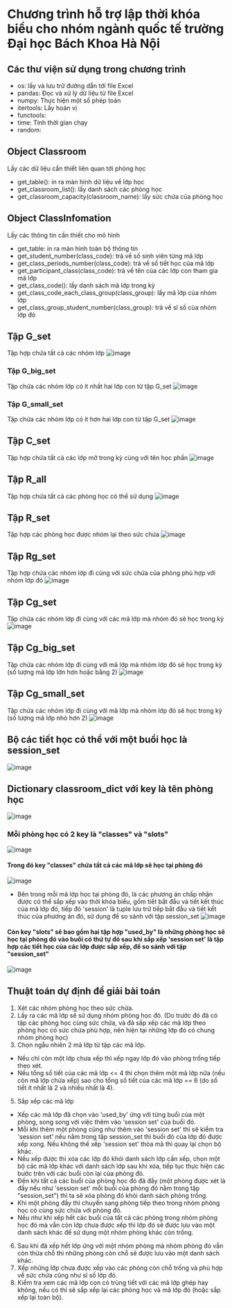 # Chương trình hỗ trợ lập thời khóa biểu cho nhóm ngành quốc tế trường Đại học Bách Khoa Hà Nội

## Các thư viện sử dụng trong chương trình
- os: lấy và lưu trữ đường dẫn tới file Excel 
- pandas: Đọc và xử lý dữ liệu từ file Excel
- numpy: Thực hiện một số phép toán 
- itertools: Lấy hoán vị
- functools: 
- time: Tính thời gian chạy 
- random:
## Object Classroom
Lấy các dữ liệu cần thiết liên quan tới phòng học 
- get_table(): in ra màn hình dữ liệu về lớp học 
- get_classroom_list(): lấy danh sách các phòng học 
- get_classroom_capacity(classroom_name): lấy sức chứa của phòng học 
## Object ClassInfomation 
Lấy các thông tin cần thiết cho mô hình 
- get_table: in ra màn hình toàn bộ thông tin 
- get_student_number(class_code): trả về số sinh viên từng mã lớp 
- get_class_periods_number(class_code): trả về số tiết học của mã lớp 
- get_participant_class(class_code): trả về tên của các lớp con tham gia mã lớp 
- get_class_code(): lấy danh sách mã lớp trong kỳ 
- get_class_code_each_class_group(class_group): lấy mã lớp của nhóm lớp 
- get_class_group_student_number(class_group): trả về sĩ số của nhóm lớp đó 

## Tập G_set 
Tập hợp chứa tất cả các nhóm lớp 
![image](https://user-images.githubusercontent.com/93395558/174724666-4c764629-cfcb-489b-89b3-1c7175b45925.png)

### Tập G_big_set
Tập chứa các nhóm lớp có ít nhất hai lớp con từ tập G_set
![image](https://user-images.githubusercontent.com/93395558/174724933-fe5ca561-1fc8-4751-b45f-3c36613b4478.png)
### Tập G_small_set
Tập chứa các nhóm lớp có ít hơn hai lớp con từ tập G_set
![image](https://user-images.githubusercontent.com/93395558/174725014-d25be0fd-4316-4458-8f5c-b55a73512715.png)

## Tập C_set
Tập hợp chứa tất cả các lớp mở trong kỳ cùng với tên học phần 
![image](https://user-images.githubusercontent.com/93395558/174725178-11104224-42b5-49f3-95b5-938e0121d931.png)

## Tập R_all
Tập hợp chứa tất cả các phòng học có thể sử dụng 
![image](https://user-images.githubusercontent.com/93395558/174725283-e66b02a4-b4dd-4bfa-b820-b5899413a869.png)

## Tập R_set
Tập hợp các phòng học được nhóm lại theo sức chứa 
![image](https://user-images.githubusercontent.com/93395558/174725377-b8df9909-a2ff-4f8e-9432-0fc7ac3e9686.png)

## Tập Rg_set
Tập hợp chứa các nhóm lớp đi cùng với sức chứa của phòng phù hợp với nhóm lớp đó
![image](https://user-images.githubusercontent.com/93395558/174725497-4c585330-f4c3-47ac-888a-fe27be5edeee.png)

## Tập Cg_set
Tập chứa các nhóm lớp đi cùng với các mã lớp mà nhóm đó sẽ học trong kỳ 
![image](https://user-images.githubusercontent.com/93395558/174725644-3877b20e-d003-4e7c-a8f7-781ffe74a35f.png)

## Tập Cg_big_set 
Tập chứa các nhóm lớp đi cùng với mã lớp mà nhóm lớp đó sẽ học trong kỳ (số lượng mã lớp lớn hơn hoặc bằng 2)
![image](https://user-images.githubusercontent.com/93395558/174736056-95b1ca26-b0d9-47c4-b217-43c5e3286837.png)

## Tập Cg_small_set 
Tập chứa các nhóm lớp đi cùng với mã lớp mà nhóm lớp đó sẽ học trong kỳ (số lượng mã lớp nhỏ hơn 2)
![image](https://user-images.githubusercontent.com/93395558/174736097-104114e4-fe3e-4bfa-9e0a-c47b48cca549.png)

## Bộ các tiết học có thể với một buổi học là session_set 
![image](https://user-images.githubusercontent.com/93395558/174736405-a6202e1d-b390-4a1e-963b-bb94edf7afa8.png)

## Dictionary classroom_dict với key là tên phòng học 
![image](https://user-images.githubusercontent.com/93395558/174736675-bd8f11f6-3abd-4740-893f-86b6417c59d3.png)
### Mỗi phòng học có 2 key là "classes" và "slots"
![image](https://user-images.githubusercontent.com/93395558/174736846-02eb71fb-0811-4b1f-9558-f9ade4721197.png)
#### Trong đó key "classes" chứa tất cả các mã lớp sẽ học tại phòng đó
![image](https://user-images.githubusercontent.com/93395558/174736946-2212959f-a3a0-43c7-8f2b-d385150d7927.png)
- Bên trong mỗi mã lớp học tại phòng đó, là các phương án chấp nhận được có thể sắp xếp vào thời khóa biểu, gồm tiết bắt đầu và tiết kết thúc của mã lớp đó, tiếp đó 'session' là tuple lưu trữ tiếp bắt đầu và tiết kết thúc của phương án đó, sử dụng để so sánh với tập session_set
![image](https://user-images.githubusercontent.com/93395558/174737348-441aa760-a419-4aba-b887-2ba15da56736.png)
#### Còn key "slots" sẽ bao gồm hai tập hợp "used_by" là những phòng học sẽ học tại phòng đó vào buổi có thứ tự đó sau khi sắp xếp 'session set' là tập hợp các tiết học của các lớp được sắp xếp, để so sánh với tập "session_set" 
![image](https://user-images.githubusercontent.com/93395558/174737750-52ad1730-1514-493d-b702-2d58fdde8ece.png)

## Thuật toán dự định để giải bài toán 
1. Xét các nhóm phòng học theo sức chứa.
2. Lấy ra các mã lớp sẽ sử dụng nhóm phòng học đó. (Do trước đó đã có tập các phòng học cùng sức chứa, và đã sắp xếp các mã lớp theo phòng học có sức chứa phù hợp, nên hiện tại những lớp đó có chung nhóm phòng học)
3. Chọn ngẫu nhiên 2 mã lớp từ tập các mã lớp.
-  Nếu chỉ còn một lớp chưa xếp thì xếp ngay lớp đó vào phòng trống tiếp theo xét.
-  Nếu tổng số tiết của các mã lớp <= 4 thì chọn thêm một mã lớp nữa (nếu còn mã lớp chứa xếp) sao cho tổng số tiết của các mã lớp == 6 (do số tiết ít nhất là 2 và nhiều nhất là 4).
5. Sắp xếp các mã lớp 
-  Xếp các mã lớp đã chọn vào 'used_by' ứng với từng buổi của một phòng, song song với việc thêm vào 'session set' của buổi đó.
-  Mỗi khi thêm một phòng cũng như thêm vào 'session set' thì sẽ kiểm tra 'session set' nếu nằm trong tập session_set thì buổi đó của lớp đó được xếp xong. Nếu không thể xếp 'session set' thỏa mã thì quay lại chọn bộ khác.
-  Nếu xếp được thì xóa các lớp đó khỏi danh sách lớp cần xếp, chọn một bộ các mã lớp khác với danh sách lớp sau khi xóa, tiếp tục thực hiện các bước trên với các buổi còn lại của phòng đó.
-  Đến khi tất cả các buổi của phòng học đó đã đầy (một phòng được xét là đầy nếu như 'session set' mỗi buổi của phòng đó nằm trong tập "session_set") thì ta sẽ xóa phòng đó khỏi danh sách phòng trống.
-  Khi một phòng đầy thì chuyển sang phòng tiếp theo trong nhóm phòng học có cùng sức chứa với phòng đó.
-  Nếu như khi xếp hết các buổi của tất cả các phòng trong nhóm phòng học đó mà vẫn còn lớp chưa được xếp thì lớp đó sẽ được lưu vào một danh sách khác để sử dụng một nhóm phòng khác còn trống.
6. Sau khi đã xếp hết lớp ứng với một nhóm phòng mà nhóm phòng đó vẫn còn thừa chỗ thì những phòng còn chỗ sẽ được lưu vào một danh sách khác.
7. Xếp những lớp chưa được xếp vào các phòng còn chỗ trống và phù hợp về sức chứa cũng như sĩ số lớp đó.
8. Kiểm tra xem các mã lớp con có trùng tiết với các mã lớp ghép hay không, nếu có thì sẽ sắp xếp lại các phòng học và mã lớp đó (hoặc sắp xếp lại toàn bộ).
